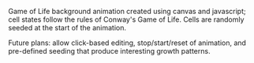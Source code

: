 
Game of Life background animation created using canvas and javascript; cell states follow the rules of Conway's Game of Life. Cells are randomly seeded at the start of the animation. 

Future plans: allow click-based editing, stop/start/reset of animation, and pre-defined seeding that produce interesting growth patterns.
